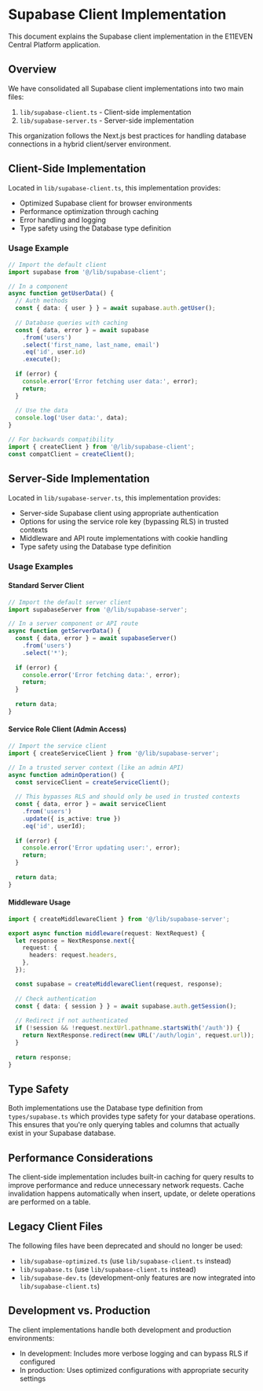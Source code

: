 # Supabase Client Implementation

This document explains the Supabase client implementation in the E11EVEN Central Platform application.

## Overview

We have consolidated all Supabase client implementations into two main files:

1. `lib/supabase-client.ts` - Client-side implementation
2. `lib/supabase-server.ts` - Server-side implementation

This organization follows the Next.js best practices for handling database connections in a hybrid client/server environment.

## Client-Side Implementation

Located in `lib/supabase-client.ts`, this implementation provides:

- Optimized Supabase client for browser environments
- Performance optimization through caching
- Error handling and logging
- Type safety using the Database type definition

### Usage Example

```typescript
// Import the default client
import supabase from '@/lib/supabase-client';

// In a component
async function getUserData() {
  // Auth methods
  const { data: { user } } = await supabase.auth.getUser();
  
  // Database queries with caching
  const { data, error } = await supabase
    .from('users')
    .select('first_name, last_name, email')
    .eq('id', user.id)
    .execute();
    
  if (error) {
    console.error('Error fetching user data:', error);
    return;
  }
  
  // Use the data
  console.log('User data:', data);
}

// For backwards compatibility
import { createClient } from '@/lib/supabase-client';
const compatClient = createClient();
```

## Server-Side Implementation

Located in `lib/supabase-server.ts`, this implementation provides:

- Server-side Supabase client using appropriate authentication
- Options for using the service role key (bypassing RLS) in trusted contexts
- Middleware and API route implementations with cookie handling
- Type safety using the Database type definition

### Usage Examples

#### Standard Server Client

```typescript
// Import the default server client
import supabaseServer from '@/lib/supabase-server';

// In a server component or API route
async function getServerData() {
  const { data, error } = await supabaseServer()
    .from('users')
    .select('*');
    
  if (error) {
    console.error('Error fetching data:', error);
    return;
  }
  
  return data;
}
```

#### Service Role Client (Admin Access)

```typescript
// Import the service client
import { createServiceClient } from '@/lib/supabase-server';

// In a trusted server context (like an admin API)
async function adminOperation() {
  const serviceClient = createServiceClient();
  
  // This bypasses RLS and should only be used in trusted contexts
  const { data, error } = await serviceClient
    .from('users')
    .update({ is_active: true })
    .eq('id', userId);
    
  if (error) {
    console.error('Error updating user:', error);
    return;
  }
  
  return data;
}
```

#### Middleware Usage

```typescript
import { createMiddlewareClient } from '@/lib/supabase-server';

export async function middleware(request: NextRequest) {
  let response = NextResponse.next({
    request: {
      headers: request.headers,
    },
  });

  const supabase = createMiddlewareClient(request, response);
  
  // Check authentication
  const { data: { session } } = await supabase.auth.getSession();
  
  // Redirect if not authenticated
  if (!session && !request.nextUrl.pathname.startsWith('/auth')) {
    return NextResponse.redirect(new URL('/auth/login', request.url));
  }
  
  return response;
}
```

## Type Safety

Both implementations use the Database type definition from `types/supabase.ts` which provides type safety for your database operations. This ensures that you're only querying tables and columns that actually exist in your Supabase database.

## Performance Considerations

The client-side implementation includes built-in caching for query results to improve performance and reduce unnecessary network requests. Cache invalidation happens automatically when insert, update, or delete operations are performed on a table.

## Legacy Client Files

The following files have been deprecated and should no longer be used:

- `lib/supabase-optimized.ts` (use `lib/supabase-client.ts` instead)
- `lib/supabase.ts` (use `lib/supabase-client.ts` instead)
- `lib/supabase-dev.ts` (development-only features are now integrated into `lib/supabase-client.ts`)

## Development vs. Production

The client implementations handle both development and production environments:

- In development: Includes more verbose logging and can bypass RLS if configured
- In production: Uses optimized configurations with appropriate security settings 